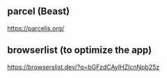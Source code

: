 ## parcel (Beast)
https://parceljs.org/ 


## browserlist (to optimize the app)
https://browserslist.dev/?q=bGFzdCAyIHZlcnNpb25z